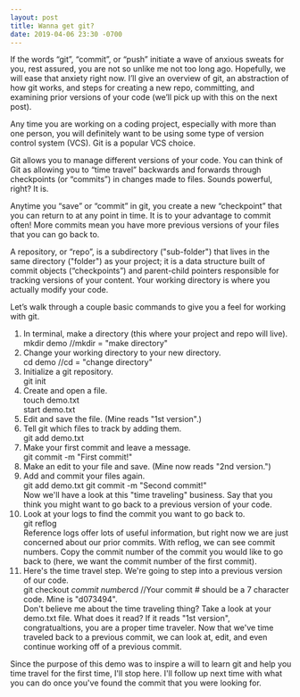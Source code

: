 ```yaml
---
layout: post
title: Wanna get git?
date: 2019-04-06 23:30 -0700
---
```



If the words “git”, “commit”, or “push” initiate a wave of anxious sweats for you, rest assured, you are not so unlike me not too long ago. Hopefully, we will ease that anxiety right now. I’ll give an overview of git, an abstraction of how git works, and steps for creating a new repo, committing, and examining prior versions of your code (we’ll pick up with this on the next post).

Any time you are working on a coding project, especially with more than one person, you will definitely want to be using some type of version control system (VCS). Git is a popular VCS choice.  

Git allows you to manage different versions of your code. You can think of Git as allowing you to “time travel” backwards and forwards through checkpoints (or “commits”) in changes made to files. Sounds powerful, right? It is.  

Anytime you “save” or “commit” in git, you create a new “checkpoint” that you can return to at any point in time. It is to your advantage to commit often! More commits mean you have more previous versions of your files that you can go back to.  

A repository, or “repo”, is a subdirectory ("sub-folder") that lives in the same directory ("folder") as your project; it is a data structure built of commit objects (“checkpoints”) and parent-child pointers responsible for tracking versions of your content. Your working directory is where you actually modify your code.

Let’s walk through a couple basic commands to give you a feel for working with git.  

1. In terminal, make a directory (this where your project and repo will live).  
    mkdir demo //mkdir = "make directory"  
2. Change your working directory to your new directory.  
    cd demo //cd = "change directory"
3. Initialize a git repository.  
    git init
4. Create and open a file.  
    touch demo.txt  
    start demo.txt
5. Edit and save the file. (Mine reads "1st version".)  
6. Tell git which files to track by adding them.  
    git add demo.txt
7. Make your first commit and leave a message.  
    git commit -m "First commit!"  
8. Make an edit to your file and save. (Mine now reads "2nd version.")  
9. Add and commit your files again.  
    git add demo.txt
    git commit -m "Second commit!"  
Now we'll have a look at this "time traveling" business. Say that you think you might want to go back to a previous version of your code.  
10. Look at your logs to find the commit you want to go back to.  
    git reflog  
    Reference logs offer lots of useful information, but right now we are just concerned about our prior commits. With reflog, we can see commit numbers. Copy the commit number of the commit you would like to go back to (here, we want the commit number of the first commit).
11. Here's the time travel step. We're going to step into a previous version of our code.  
    git checkout *commit number*cd //Your commit # should be a 7 character code. Mine is "d073494".  
    	Don't believe me about the time traveling thing? Take a look at your demo.txt file. What does it read? If it reads "1st version", congratualtions, you are a proper time traveler.
Now that we've time traveled back to a previous commit, we can look at, edit, and even continue working off of a previous commit.

Since the purpose of this demo was to inspire a will to learn git and help you time travel for the first time, I'll stop here. I'll follow up next time with what you can do once you've found the commit that you were looking for.

